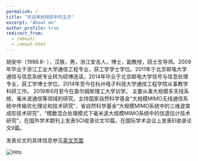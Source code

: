 ```yaml
---
permalink: /
title: "欢迎来到胡安中的主页"
excerpt: "About me"
author_profile: true
redirect_from: 
  - /about/
  - /about.html
---
```


胡安中（1986.8- ），汉族，男，浙江安吉人，博士，副教授，硕士生导师。2009年毕业于浙江工业大学通信工程专业，获工学学士学位。2011年于北京邮电大学通信与信息系统专业转为硕博连读。2014年毕业于北京邮电大学信号与信息处理专业，获工学博士学位。2014年至今在杭州电子科技大学通信工程学院从事教学科研工作。 2019年6月至今在查尔姆斯理工大学访学。
主要从事大规模多天线系统、毫米波通信等领域的研究。主持国家自然科学基金“大规模MIMO无线通信系统中传输优化理论和技术研究”、省自然科学基金“大规模MIMO系统中的三维波束成形技术研究”、“模数混合处理模式下毫米波大规模MIMO系统中的信道估计技术研究”，在国外学术期刊上发表SCI收录论文10篇，在国际学术会议上发表EI收录论文9篇。


发表论文的具体信息参见[英文页面](https://anzhonghu.github.io/publications/)



![Hits](https://hitcounter.pythonanywhere.com/count/tag.svg?url=https%3A%2F%2Fgithub.com%2Fanzhonghu%2Fch)